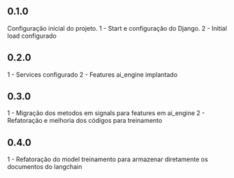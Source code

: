 ## 0.1.0
Configuração inicial do projeto.
1 - Start e configuração do Django.
2 - Initial load configurado

## 0.2.0
1 - Services configurado
2 - Features ai_engine implantado

## 0.3.0
1 - Migração dos metodos em signals para features em ai_engine
2 - Refatoração e melhoria dos códigos para treinamento

## 0.4.0
1 - Refatoração do model treinamento para armazenar diretamente os documentos do langchain